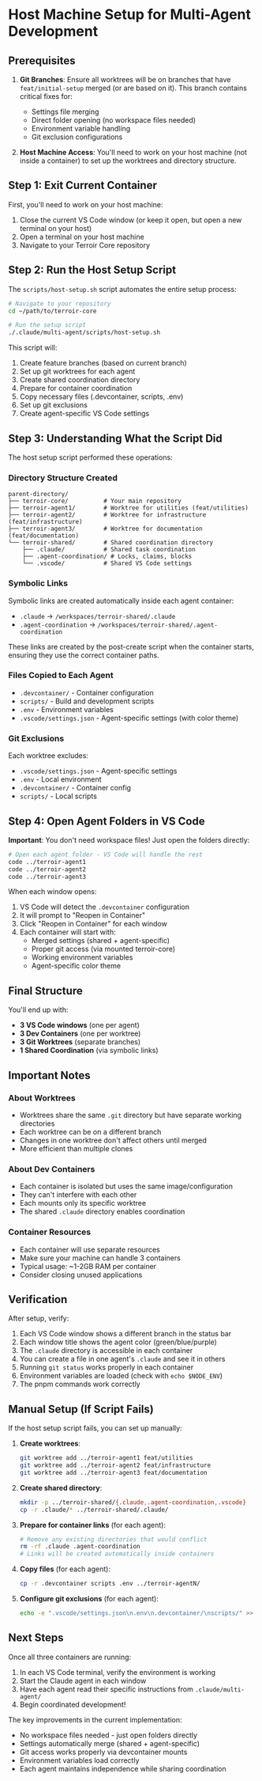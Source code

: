 # Host Machine Setup for Multi-Agent Development

## Prerequisites

1. **Git Branches**: Ensure all worktrees will be on branches that have `feat/initial-setup` merged (or are based on it). This branch contains critical fixes for:
   - Settings file merging
   - Direct folder opening (no workspace files needed)
   - Environment variable handling
   - Git exclusion configurations

2. **Host Machine Access**: You'll need to work on your host machine (not inside a container) to set up the worktrees and directory structure.

## Step 1: Exit Current Container

First, you'll need to work on your host machine:
1. Close the current VS Code window (or keep it open, but open a new terminal on your host)
2. Open a terminal on your host machine
3. Navigate to your Terroir Core repository

## Step 2: Run the Host Setup Script

The `scripts/host-setup.sh` script automates the entire setup process:

```bash
# Navigate to your repository
cd ~/path/to/terroir-core

# Run the setup script
./.claude/multi-agent/scripts/host-setup.sh
```

This script will:
1. Create feature branches (based on current branch)
2. Set up git worktrees for each agent
3. Create shared coordination directory
4. Prepare for container coordination
5. Copy necessary files (.devcontainer, scripts, .env)
6. Set up git exclusions
7. Create agent-specific VS Code settings

## Step 3: Understanding What the Script Did

The host setup script performed these operations:

### Directory Structure Created
```
parent-directory/
├── terroir-core/          # Your main repository
├── terroir-agent1/        # Worktree for utilities (feat/utilities)
├── terroir-agent2/        # Worktree for infrastructure (feat/infrastructure)
├── terroir-agent3/        # Worktree for documentation (feat/documentation)
└── terroir-shared/        # Shared coordination directory
    ├── .claude/           # Shared task coordination
    ├── .agent-coordination/ # Locks, claims, blocks
    └── .vscode/           # Shared VS Code settings
```

### Symbolic Links
Symbolic links are created automatically inside each agent container:
- `.claude` → `/workspaces/terroir-shared/.claude`
- `.agent-coordination` → `/workspaces/terroir-shared/.agent-coordination`

These links are created by the post-create script when the container starts, ensuring they use the correct container paths.

### Files Copied to Each Agent
- `.devcontainer/` - Container configuration
- `scripts/` - Build and development scripts
- `.env` - Environment variables
- `.vscode/settings.json` - Agent-specific settings (with color theme)

### Git Exclusions
Each worktree excludes:
- `.vscode/settings.json` - Agent-specific settings
- `.env` - Local environment
- `.devcontainer/` - Container config
- `scripts/` - Local scripts

## Step 4: Open Agent Folders in VS Code

**Important**: You don't need workspace files! Just open the folders directly:

```bash
# Open each agent folder - VS Code will handle the rest
code ../terroir-agent1
code ../terroir-agent2  
code ../terroir-agent3
```

When each window opens:
1. VS Code will detect the `.devcontainer` configuration
2. It will prompt to "Reopen in Container"
3. Click "Reopen in Container" for each window
4. Each container will start with:
   - Merged settings (shared + agent-specific)
   - Proper git access (via mounted terroir-core)
   - Working environment variables
   - Agent-specific color theme

## Final Structure

You'll end up with:
- **3 VS Code windows** (one per agent)
- **3 Dev Containers** (one per worktree)
- **3 Git Worktrees** (separate branches)
- **1 Shared Coordination** (via symbolic links)

## Important Notes

### About Worktrees
- Worktrees share the same `.git` directory but have separate working directories
- Each worktree can be on a different branch
- Changes in one worktree don't affect others until merged
- More efficient than multiple clones

### About Dev Containers
- Each container is isolated but uses the same image/configuration
- They can't interfere with each other
- Each mounts only its specific worktree
- The shared `.claude` directory enables coordination

### Container Resources
- Each container will use separate resources
- Make sure your machine can handle 3 containers
- Typical usage: ~1-2GB RAM per container
- Consider closing unused applications

## Verification

After setup, verify:
1. Each VS Code window shows a different branch in the status bar
2. Each window title shows the agent color (green/blue/purple)
3. The `.claude` directory is accessible in each container
4. You can create a file in one agent's `.claude` and see it in others
5. Running `git status` works properly in each container
6. Environment variables are loaded (check with `echo $NODE_ENV`)
7. The pnpm commands work correctly

## Manual Setup (If Script Fails)

If the host setup script fails, you can set up manually:

1. **Create worktrees**:
   ```bash
   git worktree add ../terroir-agent1 feat/utilities
   git worktree add ../terroir-agent2 feat/infrastructure
   git worktree add ../terroir-agent3 feat/documentation
   ```

2. **Create shared directory**:
   ```bash
   mkdir -p ../terroir-shared/{.claude,.agent-coordination,.vscode}
   cp -r .claude/* ../terroir-shared/.claude/
   ```

3. **Prepare for container links** (for each agent):
   ```bash
   # Remove any existing directories that would conflict
   rm -rf .claude .agent-coordination
   # Links will be created automatically inside containers
   ```

4. **Copy files** (for each agent):
   ```bash
   cp -r .devcontainer scripts .env ../terroir-agentN/
   ```

5. **Configure git exclusions** (for each agent):
   ```bash
   echo -e ".vscode/settings.json\n.env\n.devcontainer/\nscripts/" >> .git/info/exclude
   ```

## Next Steps

Once all three containers are running:
1. In each VS Code terminal, verify the environment is working
2. Start the Claude agent in each window
3. Have each agent read their specific instructions from `.claude/multi-agent/`
4. Begin coordinated development!

The key improvements in the current implementation:
- No workspace files needed - just open folders directly
- Settings automatically merge (shared + agent-specific)
- Git access works properly via devcontainer mounts
- Environment variables load correctly
- Each agent maintains independence while sharing coordination